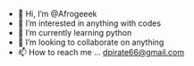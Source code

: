 - 👋 Hi, I’m @Afrogeeek
- 👀 I’m interested in anything with codes
- 🌱 I’m currently learning python
- 💞️ I’m looking to collaborate on anything
- 📫 How to reach me ... dpirate66@gmail.com

<!---
Afrogeeek/Afrogeeek is a ✨ special ✨ repository because its `README.md` (this file) appears on your GitHub profile.
You can click the Preview link to take a look at your changes.
--->
